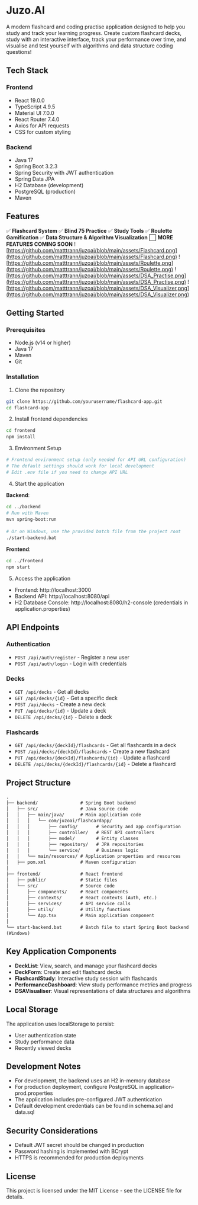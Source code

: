# Juzo.AI
A modern flashcard and coding practise application designed to help you study and track your learning progress. Create custom flashcard decks, study with an interactive interface, track your performance over time, and visualise and test yourself with algorithms and data structure coding questions!

## Tech Stack

### Frontend
- React 19.0.0
- TypeScript 4.9.5
- Material UI 7.0.0
- React Router 7.4.0
- Axios for API requests
- CSS for custom styling

### Backend
- Java 17
- Spring Boot 3.2.3
- Spring Security with JWT authentication
- Spring Data JPA
- H2 Database (development)
- PostgreSQL (production)
- Maven

## Features

✅ **Flashcard System**
✅ **Blind 75 Practice**
✅ **Study Tools**
✅ **Roulette Gamification**
✅ **Data Structure & Algorithm Visualization**
⬜ **MORE FEATURES COMING SOON**
![https://github.com/matttrann/juzoai/blob/main/assets/Flashcard.png](https://github.com/matttrann/juzoai/blob/main/assets/Flashcard.png)
![https://github.com/matttrann/juzoai/blob/main/assets/Roulette.png](https://github.com/matttrann/juzoai/blob/main/assets/Roulette.png)
![https://github.com/matttrann/juzoai/blob/main/assets/DSA_Practise.png](https://github.com/matttrann/juzoai/blob/main/assets/DSA_Practise.png)
![https://github.com/matttrann/juzoai/blob/main/assets/DSA_Visualizer.png](https://github.com/matttrann/juzoai/blob/main/assets/DSA_Visualizer.png)

## Getting Started

### Prerequisites
- Node.js (v14 or higher)
- Java 17
- Maven
- Git

### Installation

1. Clone the repository
```bash
git clone https://github.com/yourusername/flashcard-app.git
cd flashcard-app
```

2. Install frontend dependencies
```bash
cd frontend
npm install
```

3. Environment Setup
```bash
# Frontend environment setup (only needed for API URL configuration)
# The default settings should work for local development
# Edit .env file if you need to change API URL
```

4. Start the application

**Backend**:
```bash
cd ../backend
# Run with Maven
mvn spring-boot:run

# Or on Windows, use the provided batch file from the project root
./start-backend.bat
```

**Frontend**:
```bash
cd ../frontend
npm start
```

5. Access the application
- Frontend: http://localhost:3000
- Backend API: http://localhost:8080/api
- H2 Database Console: http://localhost:8080/h2-console (credentials in application.properties)

## API Endpoints

### Authentication
- `POST /api/auth/register` - Register a new user
- `POST /api/auth/login` - Login with credentials

### Decks
- `GET /api/decks` - Get all decks
- `GET /api/decks/{id}` - Get a specific deck
- `POST /api/decks` - Create a new deck
- `PUT /api/decks/{id}` - Update a deck
- `DELETE /api/decks/{id}` - Delete a deck

### Flashcards
- `GET /api/decks/{deckId}/flashcards` - Get all flashcards in a deck
- `POST /api/decks/{deckId}/flashcards` - Create a new flashcard
- `PUT /api/decks/{deckId}/flashcards/{id}` - Update a flashcard
- `DELETE /api/decks/{deckId}/flashcards/{id}` - Delete a flashcard

## Project Structure

```
.
├── backend/                # Spring Boot backend
│   ├── src/                # Java source code
│   │   ├── main/java/      # Main application code
│   │   │   └── com/juzoai/flashcardapp/
│   │   │       ├── config/       # Security and app configuration
│   │   │       ├── controller/   # REST API controllers
│   │   │       ├── model/        # Entity classes
│   │   │       ├── repository/   # JPA repositories
│   │   │       └── service/      # Business logic 
│   │   └── main/resources/ # Application properties and resources
│   ├── pom.xml             # Maven configuration
│
├── frontend/               # React frontend
│   ├── public/             # Static files
│   └── src/                # Source code
│       ├── components/     # React components 
│       ├── contexts/       # React contexts (Auth, etc.)
│       ├── services/       # API service calls
│       ├── utils/          # Utility functions
│       └── App.tsx         # Main application component
│
└── start-backend.bat       # Batch file to start Spring Boot backend (Windows)
```

## Key Application Components

- **DeckList**: View, search, and manage your flashcard decks
- **DeckForm**: Create and edit flashcard decks
- **FlashcardStudy**: Interactive study session with flashcards
- **PerformanceDashboard**: View study performance metrics and progress
- **DSAVisualiser**: Visual representations of data structures and algorithms

## Local Storage

The application uses localStorage to persist:
- User authentication state
- Study performance data
- Recently viewed decks

## Development Notes

- For development, the backend uses an H2 in-memory database
- For production deployment, configure PostgreSQL in application-prod.properties
- The application includes pre-configured JWT authentication
- Default development credentials can be found in schema.sql and data.sql

## Security Considerations

- Default JWT secret should be changed in production
- Password hashing is implemented with BCrypt
- HTTPS is recommended for production deployments

## License

This project is licensed under the MIT License - see the LICENSE file for details.
